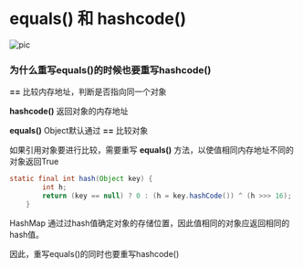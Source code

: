 # equals() 和 hashcode()

![pic](https://w.wallhaven.cc/full/dg/wallhaven-dgy7mg.jpg)

### 为什么重写equals()的时候也要重写hashcode()

**==** 比较内存地址，判断是否指向同一个对象

**hashcode()** 返回对象的内存地址

**equals()** Object默认通过 **==** 比较对象

如果引用对象要进行比较，需要重写 **equals()** 方法，以使值相同内存地址不同的对象返回True

``` Java
static final int hash(Object key) {
        int h;
        return (key == null) ? 0 : (h = key.hashCode()) ^ (h >>> 16);
    }
```

HashMap 通过过hash值确定对象的存储位置，因此值相同的对象应返回相同的hash值。

因此，重写equals()的同时也要重写hashcode()